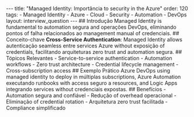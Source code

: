 --- title: "Managed Identity: Importância to security in the Azure" order: 120 tags: - Managed Identity - Azure - Cloud - Security - Automation - DevOps layout: interview_question --- ## Introdução Managed Identity is fundamental to automation segura and operações DevOps, eliminando pontos of falha relacionados ao management manual of credenciais. ## Conceito-chave **Cross-Service Authentication**: Managed Identity allows autenticação seamless entre services Azure without exposição of credentials, facilitando arquiteturas zero trust and automation segura. ## Tópicos Relevantes - Service-to-service authentication - Automation workflows - Zero trust architecture - Credential lifecycle management - Cross-subscription access ## Exemplo Prático Azure DevOps using managed identity to deploy in múltiplas subscriptions, Azure Automation executando runbooks with access seguro a resources, and Logic Apps integrando services without credenciais expostas. ## Benefícios - Automation segura and confiável - Redução of overhead operacional - Eliminação of credential rotation - Arquitetura zero trust facilitada - Compliance simplificado